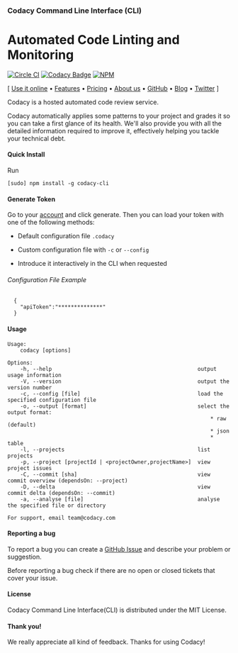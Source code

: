 ### Codacy Command Line Interface (CLI)
# Automated Code Linting and Monitoring

[![Circle CI](https://circleci.com/gh/codacy/codacy-cli.svg?style=shield)](https://circleci.com/gh/codacy/codacy-cli)
[![Codacy Badge](https://api.codacy.com/project/badge/grade/7cab81e0d23592b83da165cdbf5dd38f)](https://www.codacy.com/app/Codacy/codacy-cli)
[![NPM](https://nodei.co/npm/codacy-cli.png?compact=true)](https://npmjs.org/package/codacy-cli)

\[ [Use it online](https://www.codacy.com) • [Features](https://www.codacy.com/features) •
[Pricing](https://www.codacy.com/pricing) • [About us](https://www.codacy.com/about) •
[GitHub](https://www.github.com/codacy) • [Blog](http://blog.codacy.com) •
[Twitter](https://twitter.com/codacy/) \]

Codacy is a hosted automated code review service.

Codacy automatically applies some patterns to your project and grades it so you can take a first glance of its health. We'll also provide you with all the detailed information required to improve it, effectively helping you tackle your technical debt.

#### Quick Install
Run
```
[sudo] npm install -g codacy-cli
```

#### Generate Token

Go to your [account](https://www.codacy.com/account#ApiTokens) and click generate.
Then you can load your token with one of the following methods:
* Default configuration file `.codacy`

* Custom configuration file with `-c` or `--config`

* Introduce it interactively in the CLI when requested

###### Configuration File Example

      {
        "apiToken":"**************"
      }

#### Usage

    Usage:
        codacy [options]
    
    Options:
        -h, --help                                              output usage information
        -V, --version                                           output the version number
        -c, --config [file]                                     load the specified configuration file
        -o, --output [format]                                   select the output format:
                                                                    * raw (default)
                                                                    * json
                                                                    * table
        -l, --projects                                          list projects
        -p, --project [projectId | <projectOwner,projectName>]  view project issues
        -C, --commit [sha]                                      view commit overview (dependsOn: --project)
        -D, --delta                                             view commit delta (dependsOn: --commit)
        -a, --analyse [file]                                    analyse the specified file or directory
    
    For support, email team@codacy.com

#### Reporting a bug

To report a bug you can create a
[GitHub Issue](https://github.com/codacy/codacy-cli/issues/new) and describe
your problem or suggestion.

Before reporting a bug check if there are no open or closed
tickets that cover your issue.

#### License

Codacy Command Line Interface(CLI) is distributed under the MIT License.

#### Thank you!

We really appreciate all kind of feedback. Thanks for using Codacy!
